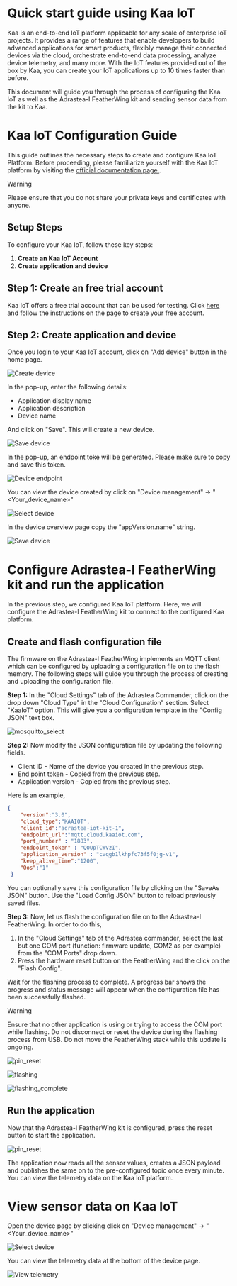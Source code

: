 # Quick start guide using Kaa IoT

Kaa is an end-to-end IoT platform applicable for any scale of enterprise IoT projects. It provides a range of features that enable developers to build advanced applications for smart products, flexibly manage their connected devices via the cloud, orchestrate end-to-end data processing, analyze device telemetry, and many more. With the IoT features provided out of the box by Kaa, you can create your IoT applications up to 10 times faster than before.

This document will guide you through the process of configuring the Kaa IoT as well as the Adrastea-I FeatherWing kit and sending sensor data from the kit to Kaa.

# Kaa IoT Configuration Guide

This guide outlines the necessary steps to create and configure Kaa IoT Platform. Before proceeding, please familiarize yourself with the Kaa IoT platform by visiting the [official documentation page.](https://www.kaaiot.com/docs).

> [!WARNING] 
> Please ensure that you do not share your private keys and certificates with anyone.

## Setup Steps
To configure your Kaa IoT, follow these key steps:

1. **Create an Kaa IoT Account**  
2. **Create application and device**

## Step 1: Create an free trial account

Kaa IoT offers a free trial account that can be used for testing. Click [here](https://www.kaaiot.com/free-trial) and follow the instructions on the page to create your free account.

## Step 2: Create application and device

Once you login to your Kaa IoT account, click on "Add device" button in the home page.

![Create device](resources/kaaIoT_Add_device.png)

In the pop-up, enter the following details:

- Application display name
- Application description
- Device name

And click on "Save". This will create a new device.

![Save device](resources/kaaIoT_create_app.png)

 In the pop-up, an endpoint toke will be generated. Please make sure to copy and save this token.

![Device endpoint](resources/kaaIoT_deviceCreate.png)

You can view the device created by click on "Device management" -> "<Your_device_name>"


![Select device](resources/kaaIoT_select_device.png)

In the device overview page copy the "appVersion.name" string.

![Save device](resources/kaaIoT_device_overview.png)



# Configure Adrastea-I FeatherWing kit and run the application

In the previous step, we configured Kaa IoT platform. Here, we will configure the Adrastea-I FeatherWing kit to connect to the configured Kaa platform.

## Create and flash configuration file

The firmware on the Adrastea-I FeatherWing implements an MQTT client which can be configured by uploading a configuration file on to the flash memory.
The following steps will guide you through the process of creating and uploading the configuration file.

**Step 1:** In the "Cloud Settings" tab of the Adrastea Commander, click on the drop down "Cloud Type" in the "Cloud Configuration" section.
Select "KaaIoT" option. This will give you a configuration template in the "Config JSON" text box.

![mosquitto_select](resources/select_kaa.png)


**Step 2:** Now modify the JSON configuration file by updating the following fields.

- Client ID - Name of the device you created in the previous step.
- End point token - Copied from the previous step.
- Application version - Copied from the previous step.

Here is an example,

```json
{
    "version":"3.0",
    "cloud_type":"KAAIOT",
    "client_id":"adrastea-iot-kit-1",
    "endpoint_url":"mqtt.cloud.kaaiot.com",
    "port_number" : "1883",
    "endpoint_token" : "QOUpTCWVzI",
    "application_version" : "cvqgb1lkhpfc73f5f0jg-v1",
    "keep_alive_time":"1200",
    "Qos":"1"
 }
```
You can optionally save this configuration file by clicking on the "SaveAs JSON" button. Use the "Load Config JSON" button to reload previously saved files.


**Step 3:** Now, let us flash the configuration file on to the Adrastea-I FeatherWing. In order to do this,

1. In the "Cloud Settings" tab of the Adrastea commander, select the last but one COM port (function: firmware update, COM2 as per example) from the "COM Ports" drop down.
2. Press the hardware reset button on the FeatherWing and the click on the "Flash Config".

Wait for the flashing process to complete. A progress bar shows the progress and status message will appear when the configuration file has been successfully flashed.

> [!WARNING] 
> Ensure that no other application is using or trying to access the COM port while flashing. Do not disconnect or reset the device during the flashing process from USB. Do not move the FeatherWing stack while this update is ongoing.

![pin_reset](resources/resetPin.jpg)


![flashing](resources/kaa_upload_config.png)


![flashing_complete](resources/config_complete.png)


## Run the application

Now that the Adrastea-I FeatherWing kit is configured, press the reset button to start the application.

![pin_reset](resources/resetPin.jpg)

The application now reads all the sensor values, creates a JSON payload and publishes the same on to the pre-configured topic once every minute. You can view the telemetry data on the Kaa IoT platform.


# View sensor data on Kaa IoT

Open the device page by clicking click on "Device management" -> "<Your_device_name>"

![Select device](resources/kaaIoT_select_device.png)

You can view the telemetry data at the bottom of the device page.

![View telemetry](resources/kaaIoT_view_Telemetry.png)

